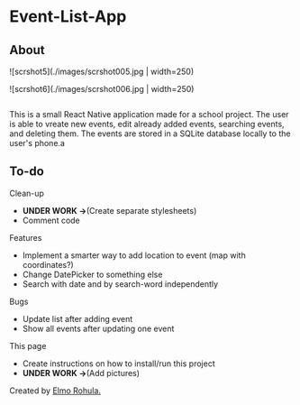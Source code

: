 # Event-List-App

## About

![scrshot5](./images/scrshot005.jpg | width=250)

![scrshot6](./images/scrshot006.jpg | width=250)

<img scr="./images/scrshot005.jpg" width="250">

This is a small React Native application made for a school project. The user is able to vreate new events, edit already added events, searching events, and deleting them. The events are stored in a SQLite database locally to the user's phone.a

## To-do

Clean-up
  * **UNDER WORK ->**(Create separate stylesheets)
  * Comment code

Features
  * Implement a smarter way to add location to event (map with coordinates?)
  * Change DatePicker to something else
  * Search with date and by search-word independently

Bugs
  * Update list after adding event
  * Show all events after updating one event

This page
  * Create instructions on how to install/run this project
  * **UNDER WORK ->**(Add pictures)

Created by [Elmo Rohula.](https://github.com/rootElmo)
